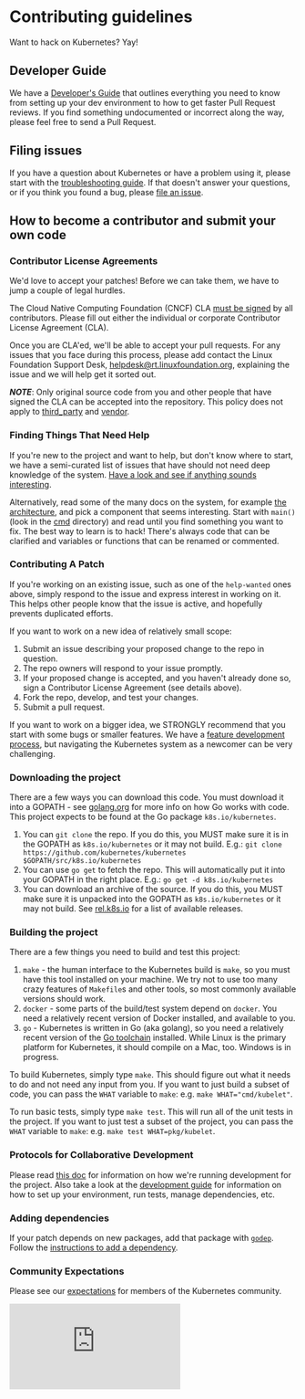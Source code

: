 # Contributing guidelines

Want to hack on Kubernetes? Yay!

## Developer Guide

We have a [Developer's Guide](https://github.com/kubernetes/community/blob/master/contributors/devel/README.md)
that outlines everything you need to know from setting up your dev
environment to how to get faster Pull Request reviews. If you find something
undocumented or incorrect along the way, please feel free to send a Pull Request.

## Filing issues

If you have a question about Kubernetes or have a problem using it, please
start with the [troubleshooting guide](http://kubernetes.io/docs/troubleshooting/).  If that
doesn't answer your questions, or if you think you found a bug, please [file an
issue](https://github.com/kubernetes/kubernetes/issues/new).

## How to become a contributor and submit your own code

### Contributor License Agreements

We'd love to accept your patches! Before we can take them, we have to jump a
couple of legal hurdles.

The Cloud Native Computing Foundation (CNCF) CLA [must be signed](https://github.com/kubernetes/community/blob/master/CLA.md) by all contributors.
Please fill out either the individual or corporate Contributor License
Agreement (CLA).

Once you are CLA'ed, we'll be able to accept your pull requests. For any issues that you face during this process,
please add contact the Linux Foundation Support Desk, helpdesk@rt.linuxfoundation.org,
explaining the issue and we will help get it sorted out.

***NOTE***: Only original source code from you and other people that have
signed the CLA can be accepted into the repository. This policy does not
apply to [third_party](third_party/) and [vendor](vendor/).

### Finding Things That Need Help

If you're new to the project and want to help, but don't know where to start,
we have a semi-curated list of issues that have should not need deep knowledge
of the system.  [Have a look and see if anything sounds
interesting](https://github.com/kubernetes/kubernetes/issues?q=is%3Aopen+is%3Aissue+label%3Ahelp-wanted).

Alternatively, read some of the many docs on the system, for example [the
architecture](https://github.com/kubernetes/community/blob/master/contributors/design-proposals/architecture.md),
and pick a component that seems interesting.  Start with `main()`
(look in the [cmd](cmd/) directory) and read until you find something you
want to fix.  The best way to learn is to hack!  There's always code that
can be clarified and variables or functions that can be renamed or commented.

### Contributing A Patch

If you're working on an existing issue, such as one of the `help-wanted` ones
above, simply respond to the issue and express interest in working on it.  This
helps other people know that the issue is active, and hopefully prevents
duplicated efforts.

If you want to work on a new idea of relatively small scope:

1. Submit an issue describing your proposed change to the repo in question.
1. The repo owners will respond to your issue promptly.
1. If your proposed change is accepted, and you haven't already done so, sign a
   Contributor License Agreement (see details above).
1. Fork the repo, develop, and test your changes.
1. Submit a pull request.

If you want to work on a bigger idea, we STRONGLY recommend that you start with
some bugs or smaller features.  We have a [feature development
process](https://github.com/kubernetes/features/blob/master/README.md), but
navigating the Kubernetes system as a newcomer can be very challenging.

### Downloading the project

There are a few ways you can download this code.  You must download it into a
GOPATH - see [golang.org](https://golang.org/doc/code.html) for more info on
how Go works with code.  This project expects to be found at the Go package
`k8s.io/kubernetes`.

1. You can `git clone` the repo.  If you do this, you MUST make sure it is in
   the GOPATH as `k8s.io/kubernetes` or it may not build.  E.g.: `git clone
   https://github.com/kubernetes/kubernetes $GOPATH/src/k8s.io/kubernetes`
1. You can use `go get` to fetch the repo.  This will automatically put it into
   your GOPATH in the right place. E.g.: `go get -d k8s.io/kubernetes`
1. You can download an archive of the source.  If you do this, you MUST make
   sure it is unpacked into the GOPATH as `k8s.io/kubernetes` or it may not
   build. See [rel.k8s.io](http://rel.k8s.io) for a list of available releases.

### Building the project

There are a few things you need to build and test this project:

1. `make` - the human interface to the Kubernetes build is `make`, so you must
   have this tool installed on your machine.  We try not to use too many crazy
   features of `Makefile`s and other tools, so most commonly available versions
   should work.
1. `docker` - some parts of the build/test system depend on `docker`.  You
   need a relatively recent version of Docker installed, and available to you.
1. `go` - Kubernetes is written in Go (aka golang), so you need a relatively
   recent version of the [Go toolchain](https://golang.org/dl/) installed.
   While Linux is the primary platform for Kubernetes, it should compile on a
   Mac, too.  Windows is in progress.

To build Kubernetes, simply type `make`.  This should figure out what it needs
to do and not need any input from you.  If you want to just build a subset of
code, you can pass the `WHAT` variable to `make`: e.g. `make
WHAT="cmd/kubelet"`.

To run basic tests, simply type `make test`.  This will run all of the unit
tests in the project.  If you want to just test a subset of the project, you
can pass the `WHAT` variable to `make`: e.g. `make test WHAT=pkg/kubelet`.

### Protocols for Collaborative Development

Please read [this doc](https://github.com/kubernetes/community/blob/master/contributors/devel/collab.md)
for information on how we're running development for the project.  Also
take a look at the [development guide](https://github.com/kubernetes/community/blob/master/contributors/devel/development.md)
for information on how to set up your environment, run tests, manage
dependencies, etc.

### Adding dependencies

If your patch depends on new packages, add that package with
[`godep`](https://github.com/tools/godep).  Follow the [instructions to add a
dependency](https://github.com/kubernetes/community/blob/master/contributors/devel/development.md#godep-dependency-management).

### Community Expectations

Please see our [expectations](https://github.com/kubernetes/community/blob/master/contributors/devel/community-expectations.md)
for members of the Kubernetes community.



[![Analytics](https://kubernetes-site.appspot.com/UA-36037335-10/GitHub/CONTRIBUTING.md?pixel)]()
